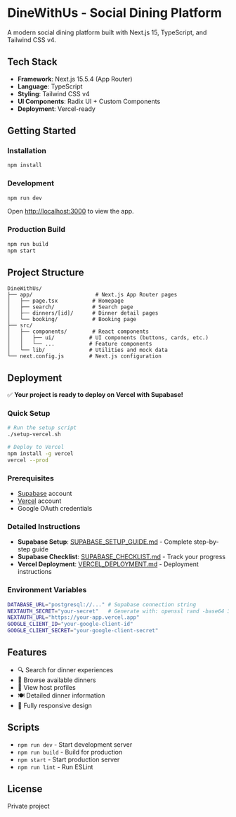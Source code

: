 # DineWithUs - Social Dining Platform

A modern social dining platform built with Next.js 15, TypeScript, and Tailwind CSS v4.

## Tech Stack

- **Framework**: Next.js 15.5.4 (App Router)
- **Language**: TypeScript
- **Styling**: Tailwind CSS v4
- **UI Components**: Radix UI + Custom Components
- **Deployment**: Vercel-ready

## Getting Started

### Installation

```bash
npm install
```

### Development

```bash
npm run dev
```

Open [http://localhost:3000](http://localhost:3000) to view the app.

### Production Build

```bash
npm run build
npm start
```

## Project Structure

```
DineWithUs/
├── app/                    # Next.js App Router pages
│   ├── page.tsx           # Homepage
│   ├── search/            # Search page
│   ├── dinners/[id]/      # Dinner detail pages
│   └── booking/           # Booking page
├── src/
│   ├── components/        # React components
│   │   ├── ui/           # UI components (buttons, cards, etc.)
│   │   └── ...           # Feature components
│   └── lib/              # Utilities and mock data
└── next.config.js        # Next.js configuration
```

## Deployment

✅ **Your project is ready to deploy on Vercel with Supabase!**

### Quick Setup
```bash
# Run the setup script
./setup-vercel.sh

# Deploy to Vercel
npm install -g vercel
vercel --prod
```

### Prerequisites
- [Supabase](https://supabase.com) account
- [Vercel](https://vercel.com) account
- Google OAuth credentials

### Detailed Instructions
- **Supabase Setup**: [SUPABASE_SETUP_GUIDE.md](./SUPABASE_SETUP_GUIDE.md) - Complete step-by-step guide
- **Supabase Checklist**: [SUPABASE_CHECKLIST.md](./SUPABASE_CHECKLIST.md) - Track your progress
- **Vercel Deployment**: [VERCEL_DEPLOYMENT.md](./VERCEL_DEPLOYMENT.md) - Deployment instructions

### Environment Variables
```bash
DATABASE_URL="postgresql://..." # Supabase connection string
NEXTAUTH_SECRET="your-secret"   # Generate with: openssl rand -base64 32
NEXTAUTH_URL="https://your-app.vercel.app"
GOOGLE_CLIENT_ID="your-google-client-id"
GOOGLE_CLIENT_SECRET="your-google-client-secret"
```

## Features

- 🔍 Search for dinner experiences
- 📅 Browse available dinners
- 👤 View host profiles
- 🍽️ Detailed dinner information
- 📱 Fully responsive design

## Scripts

- `npm run dev` - Start development server
- `npm run build` - Build for production
- `npm start` - Start production server
- `npm run lint` - Run ESLint

## License

Private project
